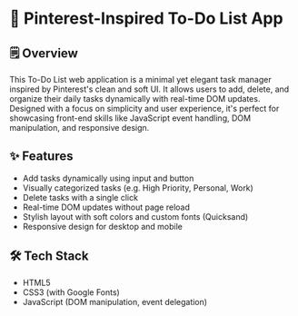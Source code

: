 # 📝 Pinterest-Inspired To-Do List App

 ## 🗒️ Overview

This To-Do List web application is a minimal yet elegant task manager inspired by Pinterest's clean and soft UI. It allows users to add, delete, and organize their daily tasks dynamically with real-time DOM updates. Designed with a focus on simplicity and user experience, it's perfect for showcasing front-end skills like JavaScript event handling, DOM manipulation, and responsive design.


## ✨ Features

- Add tasks dynamically using input and button
- Visually categorized tasks (e.g. High Priority, Personal, Work)
- Delete tasks with a single click
- Real-time DOM updates without page reload
- Stylish layout with soft colors and custom fonts (Quicksand)
- Responsive design for desktop and mobile

## 🛠️ Tech Stack

- HTML5
- CSS3 (with Google Fonts)
- JavaScript (DOM manipulation, event delegation)

